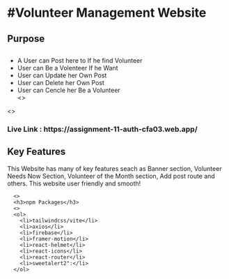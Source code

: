 <h1>#Volunteer Management Website</h1>

  <h2>Purpose</h2>
    <h2></h2>
      <ul>
        <li>A User can Post here to If he find Volunteer</li>
        <li>User can Be a Volenteer If he Want</li>
        <li>User can Update her Own Post </li>
        <li>User can Delete her Own Post </li>
        <li>User can Cencle her Be a Volunteer </li>
      <>
      </ul>
      <>
        <h3>Live Link : https://assignment-11-auth-cfa03.web.app/</h3>
      <h2>Key Features</h2>
      <p>This Website has many of key features seach as Banner section, Volunteer Needs Now Section, Volunteer of the Month section, Add post route and others. This website user friendly and smooth!</p>

      <>
      <h3>npm Packages</h3>
      <>
      <ol>
        <li>tailwindcss/vite</li>
        <li>axios</li>
        <li>firebase</li>
        <li>framer-motion</li>
        <li>react-helmet</li>
        <li>react-icons</li>
        <li>react-router</li>
        <li>sweetalert2":</li>
      </ol>